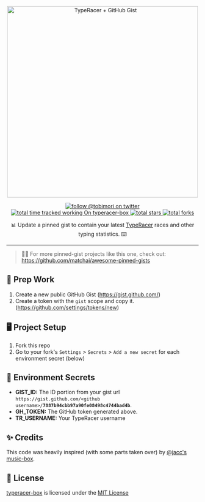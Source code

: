 <p align="center">
  <a href="https://gist.github.com/tobimori/7e2988d6bb7d17671e1874eda4601a8d">
    <img src="banner.png" width="500" alt="TypeRacer + GitHub Gist">
  </a>
</p>
<p align="center">
  <a href="https://twitter.com/tobimori">
    <img src="https://img.shields.io/twitter/follow/tobimori?color=%231da1f2&logo=twitter&logoColor=white&style=flat-square" alt="follow @tobimori on twitter" />
  </a>
  <a href="#">
    <img src="https://img.shields.io/endpoint?logo=toggl&style=flat-square&url=https%3A%2F%2Ftoggl.api.moeritz.io%2Fapi%2Fshields%2F161063066&label=total%20time%20tracked%20working%20on" alt="total time tracked working On typeracer-box">
  </a>
  <a href="https://github.com/tobimori/typeracer-box/stargazers">
    <img src="https://img.shields.io/github/stars/tobimori/typeracer-box?logo=github&logoColor=white&style=flat-square" alt="total stars">
  </a>
  <a href="https://github.com/tobimori/typeracer-box/network/members">
    <img src="https://img.shields.io/github/forks/tobimori/typeracer-box?logo=github&logoColor=white&style=flat-square" alt="total forks">
  </a>
</p>

<p align="center">
  📊 Update a pinned gist to contain your latest <a href="https://play.typeracer.com/">TypeRacer</a> races and other typing statistics. ⌨️ 
</p>

---
> 📌✨ For more pinned-gist projects like this one, check out: https://github.com/matchai/awesome-pinned-gists

## 🎒 Prep Work
1. Create a new public GitHub Gist (https://gist.github.com/)
2. Create a token with the `gist` scope and copy it. (https://github.com/settings/tokens/new)

## 🖥 Project Setup
1. Fork this repo
2. Go to your fork's `Settings` > `Secrets` > `Add a new secret` for each environment secret (below)

## 🤫 Environment Secrets
- **GIST_ID:** The ID portion from your gist url `https://gist.github.com/<github username>/`**`7887b94cbb97a90fe08498c4744bad4b`**.
- **GH_TOKEN:** The GitHub token generated above.
- **TR_USERNAME:** Your TypeRacer username

## ✨ Credits
This code was heavily inspired (with some parts taken over) by [@jacc's music-box](https://github.com/jacc/music-box/).

## 📄 License

[typeracer-box](https://github.com/tobimori/typeracer-box) is licensed under the [MIT License](https://github.com/tobimori/typeracer-box/blob/master/LICENSE)
